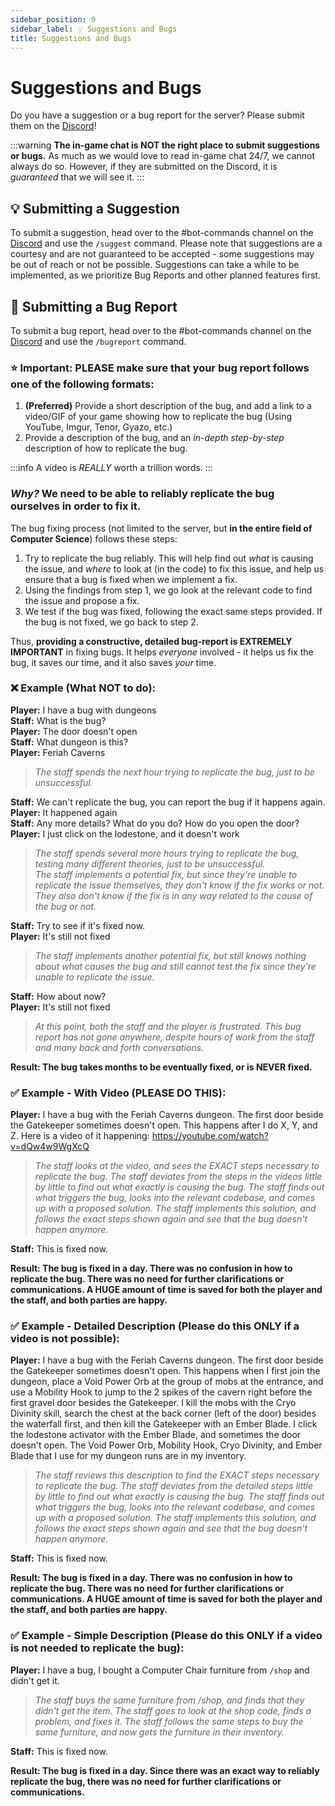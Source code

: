 ```yaml
---
sidebar_position: 9
sidebar_label: 💡 Suggestions and Bugs
title: Suggestions and Bugs
---
```


# Suggestions and Bugs
Do you have a suggestion or a bug report for the server? Please submit them on the [Discord](https://discord.hexarchon.net/)!

:::warning
**The in-game chat is NOT the right place to submit suggestions or bugs.** As much as we would love to read in-game chat 24/7, we cannot always do so. However, if they are submitted on the Discord, it is *guaranteed* that we will see it.
:::

## 💡 Submitting a Suggestion
To submit a suggestion, head over to the #bot-commands channel on the [Discord](https://discord.hexarchon.net/) and use the `/suggest` command. Please note that suggestions are a courtesy and are not guaranteed to be accepted - some suggestions may be out of reach or not be possible. Suggestions can take a while to be implemented, as we prioritize Bug Reports and other planned features first.

## 🐛 Submitting a Bug Report
To submit a bug report, head over to the #bot-commands channel on the [Discord](https://discord.hexarchon.net/) and use the `/bugreport` command.

### ⭐ Important: PLEASE make sure that your bug report follows one of the following formats:
1. **(Preferred)** Provide a short description of the bug, and add a link to a video/GIF of your game showing how to replicate the bug (Using YouTube, Imgur, Tenor, Gyazo, etc.)
2. Provide a description of the bug, and an *in-depth step-by-step* description of how to replicate the bug.

:::info
A video is *REALLY* worth a trillion words.
:::

### *Why?* We need to be able to reliably replicate the bug ourselves in order to fix it.

The bug fixing process (not limited to the server, but **in the entire field of Computer Science**) follows these steps:
1. Try to replicate the bug reliably. This will help find out *what* is causing the issue, and *where* to look at (in the code) to fix this issue, and help us ensure that a bug is fixed when we implement a fix.
2. Using the findings from step 1, we go look at the relevant code to find the issue and propose a fix.
3. We test if the bug was fixed, following the exact same steps provided. If the bug is not fixed, we go back to step 2.

Thus, **providing a constructive, detailed bug-report is EXTREMELY IMPORTANT** in fixing bugs. It helps *everyone* involved - it helps us fix the bug, it saves our time, and it also saves *your* time.

### ❌ Example (What NOT to do):
**Player:** I have a bug with dungeons <br />
**Staff:** What is the bug? <br />
**Player:** The door doesn't open <br />
**Staff:** What dungeon is this? <br />
**Player:** Feriah Caverns <br />
> *The staff spends the next hour trying to replicate the bug, just to be unsuccessful.* <br />

**Staff:** We can't replicate the bug, you can report the bug if it happens again. <br />
**Player:** It happened again <br />
**Staff:** Any more details? What do you do? How do you open the door? <br />
**Player:** I just click on the lodestone, and it doesn't work <br />
> *The staff spends several more hours trying to replicate the bug, testing many different theories, just to be unsuccessful.* <br />
> *The staff implements a potential fix, but since they're unable to replicate the issue themselves, they don't know if the fix works or not. They also don't know if the fix is in any way related to the cause of the bug or not.* <br />

**Staff:** Try to see if it's fixed now. <br />
**Player:** It's still not fixed <br />

> *The staff implements another potential fix, but still knows nothing about what causes the bug and still cannot test the fix since they're unable to replicate the issue.*

**Staff:** How about now? <br />
**Player:** It's still not fixed <br />

> *At this point, both the staff and the player is frustrated. This bug report has not gone anywhere, despite hours of work from the staff and many back and forth conversations.* <br />

**Result: The bug takes months to be eventually fixed, or is NEVER fixed.** <br />

### ✅ Example - With Video (PLEASE DO THIS):
**Player:** I have a bug with the Feriah Caverns dungeon. The first door beside the Gatekeeper sometimes doesn't open. This happens after I do X, Y, and Z. Here is a video of it happening: https://youtube.com/watch?v=dQw4w9WgXcQ <br />
> *The staff looks at the video, and sees the EXACT steps necessary to replicate the bug. The staff deviates from the steps in the videos little by little to find out what exactly is causing the bug. The staff finds out what triggers the bug, looks into the relevant codebase, and comes up with a proposed solution. The staff implements this solution, and follows the exact steps shown again and see that the bug doesn't happen anymore.* <br />

**Staff:** This is fixed now. <br />

**Result: The bug is fixed in a day. There was no confusion in how to replicate the bug. There was no need for further clarifications or communications. A HUGE amount of time is saved for both the player and the staff, and both parties are happy.**

### ✅ Example - Detailed Description (Please do this ONLY if a video is not possible):
**Player:** I have a bug with the Feriah Caverns dungeon. The first door beside the Gatekeeper sometimes doesn't open. This happens when I first join the dungeon, place a Void Power Orb at the group of mobs at the entrance, and use a Mobility Hook to jump to the 2 spikes of the cavern right before the first gravel door besides the Gatekeeper. I kill the mobs with the Cryo Divinity skill, search the chest at the back corner (left of the door) besides the waterfall first, and then kill the Gatekeeper with an Ember Blade. I click the lodestone activator with the Ember Blade, and sometimes the door doesn't open. The Void Power Orb, Mobility Hook, Cryo Divinity, and Ember Blade that I use for my dungeon runs are in my inventory. <br />
> *The staff reviews this description to find the EXACT steps necessary to replicate the bug. The staff deviates from the detailed steps little by little to find out what exactly is causing the bug. The staff finds out what triggers the bug, looks into the relevant codebase, and comes up with a proposed solution. The staff implements this solution, and follows the exact steps shown again and see that the bug doesn't happen anymore.* <br />

**Staff:** This is fixed now. <br />

**Result: The bug is fixed in a day. There was no confusion in how to replicate the bug. There was no need for further clarifications or communications. A HUGE amount of time is saved for both the player and the staff, and both parties are happy.**

### ✅ Example - Simple Description (Please do this ONLY if a video is not needed to replicate the bug):
**Player:** I have a bug, I bought a Computer Chair furniture from `/shop` and didn't get it.

> *The staff buys the same furniture from /shop, and finds that they didn't get the item. The staff goes to look at the shop code, finds a problem, and fixes it.
The staff follows the same steps to buy the same furniture, and now gets the furniture in their inventory.*

**Staff:** This is fixed now. <br />

**Result: The bug is fixed in a day. Since there was an exact way to reliably replicate the bug, there was no need for further clarifications or communications.**